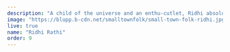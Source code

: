 ```yaml
---
description: "A child of the universe and an enthu-cutlet, Ridhi absolutely enjoys anything to do with design, drawing and the art of eating food. Once you know her, your conversations are bound to be fueled by her many stories. "
image: "https://blupp.b-cdn.net/smalltownfolk/small-town-folk-ridhi.jpg?width=400&quality=80"
live: true
name: "Ridhi Rathi"
order: 9
---
```


